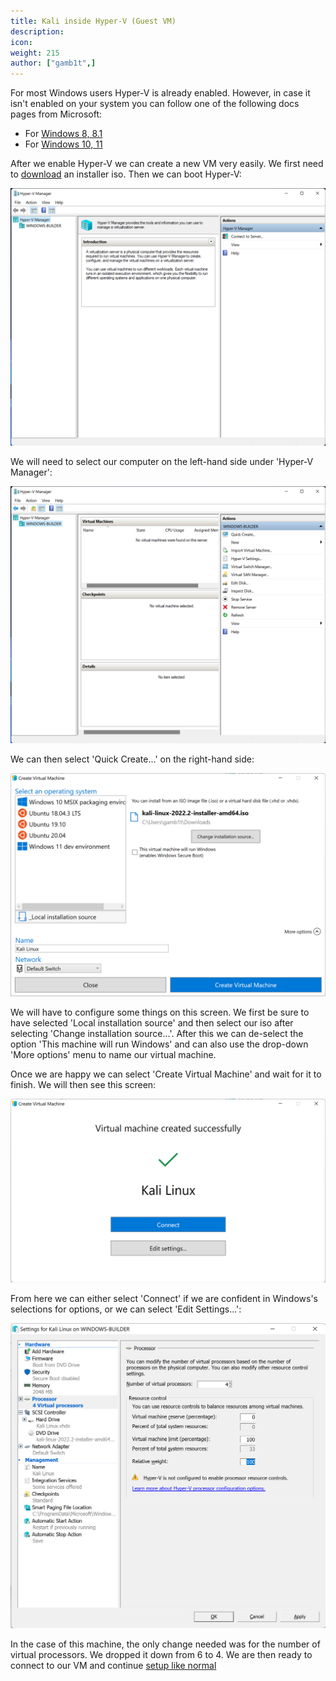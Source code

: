 ```yaml
---
title: Kali inside Hyper-V (Guest VM)
description:
icon:
weight: 215
author: ["gamb1t",]
---
```


For most Windows users Hyper-V is already enabled. However, in case it isn't enabled on your system you can follow one of the following docs pages from Microsoft:

- For [Windows 8, 8.1](https://docs.microsoft.com/en-us/previous-versions/windows/it-pro/windows-server-2012-R2-and-2012/hh846766(v=ws.11))
- For [Windows 10, 11](https://docs.microsoft.com/en-us/virtualization/hyper-v-on-windows/quick-start/enable-hyper-v)

After we enable Hyper-V we can create a new VM very easily. We first need to [download](/get-kali/) an installer iso. Then we can boot Hyper-V:

![](hyper-v-first-boot.png)

We will need to select our computer on the left-hand side under 'Hyper-V Manager':

![](hyper-v-machine-look.png)

We can then select 'Quick Create...' on the right-hand side:

![](hyper-v-create-vm.png)

We will have to configure some things on this screen. We first be sure to have selected 'Local installation source' and then select our iso after selecting 'Change installation source...'. After this we can de-select the option 'This machine will run Windows' and can also use the drop-down 'More options' menu to name our virtual machine.

Once we are happy we can select 'Create Virtual Machine' and wait for it to finish. We will then see this screen:

![](hyper-v-vm-created.png)

From here we can either select 'Connect' if we are confident in Windows's selections for options, or we can select 'Edit Settings...':

![](hyper-v-cpu-settings.png)

In the case of this machine, the only change needed was for the number of virtual processors. We dropped it down from 6 to 4. We are then ready to connect to our VM and continue [setup like normal](/docs/installation/hard-disk-install/)
